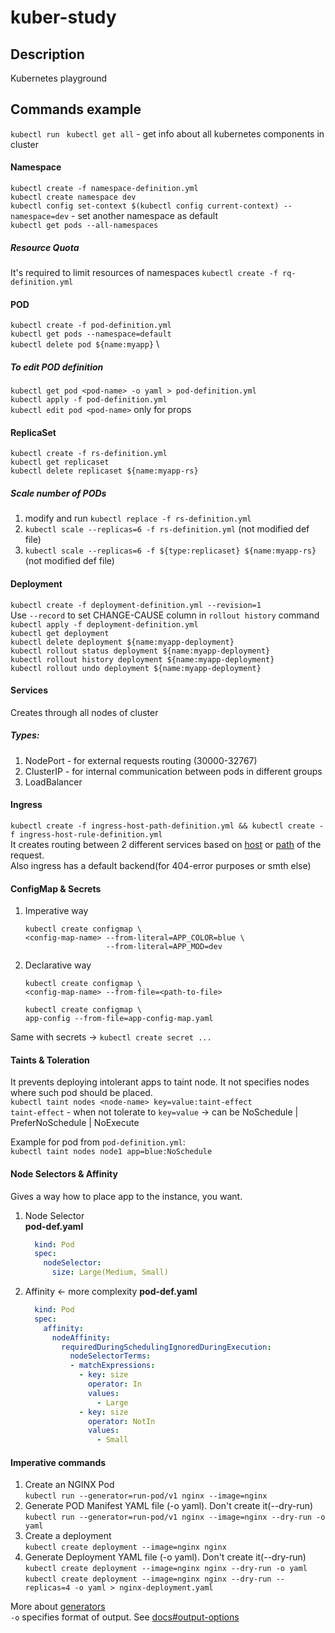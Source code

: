 # kuber-study

## Description
Kubernetes playground

## Commands example
`kubectl run `
`kubectl get all` - get info about all kubernetes components in cluster

#### Namespace
`kubectl create -f namespace-definition.yml` \
`kubectl create namespace dev` \
`kubectl config set-context $(kubectl config current-context) --namespace=dev` - set another namespace as default \
`kubectl get pods --all-namespaces` 
##### Resource Quota
It's required to limit resources of namespaces
`kubectl create -f rq-definition.yml`

#### POD
`kubectl create -f pod-definition.yml` \
`kubectl get pods --namespace=default` \
`kubectl delete pod ${name:myapp}` \
##### To edit POD definition
`kubectl get pod <pod-name> -o yaml > pod-definition.yml` \
`kubectl apply -f pod-definition.yml` \
`kubectl edit pod <pod-name>` only for props

#### ReplicaSet
`kubectl create -f rs-definition.yml` \
`kubectl get replicaset` \
`kubectl delete replicaset ${name:myapp-rs}`

##### Scale number of PODs
1) modify and run `kubectl replace -f rs-definition.yml`
2) `kubectl scale --replicas=6 -f rs-definition.yml` (not modified def file)
3) `kubectl scale --replicas=6 -f ${type:replicaset} ${name:myapp-rs}` (not modified def file)

#### Deployment
`kubectl create -f deployment-definition.yml --revision=1` \
Use `--record` to set CHANGE-CAUSE column in `rollout history` command \
`kubectl apply -f deployment-definition.yml` \
`kubectl get deployment` \
`kubectl delete deployment ${name:myapp-deployment}` \
`kubectl rollout status deployment ${name:myapp-deployment}` \
`kubectl rollout history deployment ${name:myapp-deployment}` \
`kubectl rollout undo deployment ${name:myapp-deployment}`

#### Services
  Creates through all nodes of cluster
##### Types:
1) NodePort - for external requests routing (30000-32767)
1) ClusterIP - for internal communication between pods in different groups
1) LoadBalancer

#### Ingress
`kubectl create -f ingress-host-path-definition.yml && kubectl create -f ingress-host-rule-definition.yml ` \
It creates routing between 2 different services based on 
[host](src/templates/network/ingress-host-rule-definition.yml) 
or [path](src/templates/network/ingress-path-rule-definition.yml) of the request. \
Also ingress has a default backend(for 404-error purposes or smth else)


#### ConfigMap & Secrets
1)  Imperative way
    ```shell script
    kubectl create configmap \
    <config-map-name> --from-literal=APP_COLOR=blue \
                      --from-literal=APP_MOD=dev
     ```
1) Declarative way
    ```shell script
    kubectl create configmap \
    <config-map-name> --from-file=<path-to-file>
    ```
    ```shell script
    kubectl create configmap \
    app-config --from-file=app-config-map.yaml
    ```
Same with secrets -> `kubectl create secret ...` 


#### Taints & Toleration

It prevents deploying intolerant apps to taint node. 
It not specifies nodes where such pod should be placed. \
`kubectl taint nodes <node-name> key=value:taint-effect` \
`taint-effect` - when not tolerate to `key=value` -> can be NoSchedule | PreferNoSchedule | NoExecute

Example for pod from `pod-definition.yml`: \
`kubectl taint nodes node1 app=blue:NoSchedule`

#### Node Selectors & Affinity
Gives a way how to place app to the instance, you want.

1) Node Selector \
   **pod-def.yaml**
   ```yaml
     kind: Pod
     spec:
       nodeSelector:
         size: Large(Medium, Small)
   ```
1) Affinity <- more complexity
   **pod-def.yaml**
   ```yaml
     kind: Pod
     spec:
       affinity:
         nodeAffinity:
           requiredDuringSchedulingIgnoredDuringExecution:
             nodeSelectorTerms:
             - matchExpressions:
               - key: size
                 operator: In
                 values:
                   - Large
               - key: size
                 operator: NotIn
                 values:
                   - Small
   ```

#### Imperative commands
1) Create an NGINX Pod \
    `kubectl run --generator=run-pod/v1 nginx --image=nginx`
1) Generate POD Manifest YAML file (-o yaml). Don't create it(--dry-run) \
    `kubectl run --generator=run-pod/v1 nginx --image=nginx --dry-run -o yaml`
1) Create a deployment \
    `kubectl create deployment --image=nginx nginx`
1) Generate Deployment YAML file (-o yaml). Don't create it(--dry-run) \
    `kubectl create deployment --image=nginx nginx --dry-run -o yaml` \
    `kubectl create deployment --image=nginx nginx --dry-run --replicas=4 -o yaml > nginx-deployment.yaml`

More about [generators](https://kubernetes.io/docs/reference/kubectl/conventions/#generators) \
`-o` specifies format of output. See [docs#output-options](https://kubernetes.io/docs/reference/kubectl/overview/#output-options)
